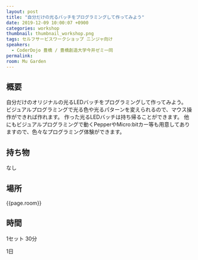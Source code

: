 ```yaml
---
layout: post
title: "自分だけの光るバッチをプログラミングして作ってみよう"
date: 2019-12-09 10:00:07 +0900
categories: workshop
thumbnail: thumbnail_workshop.png
tags: セルフサービスワークショップ ニンジャ向け
speakers:
  - CoderDojo 豊橋 / 豊橋創造大学今井ゼミ一同
permalink:
room: Mu Garden
---
```

## 概要
自分だけのオリジナルの光るLEDバッチをプログラミングして作ってみよう。
ビジュアルプログラミングで光る色や光るパターンを変えられるので、マウス操作ができれば作れます。
作った光るLEDバッチは持ち帰ることができます。
他にもビジュアルプログラミングで動くPepperやMicro:bitカー等も用意してありますので、色々なプログラミング体験ができます。

## 持ち物
なし

## 場所
{{page.room}}
## 時間
1セット 30分

1日
